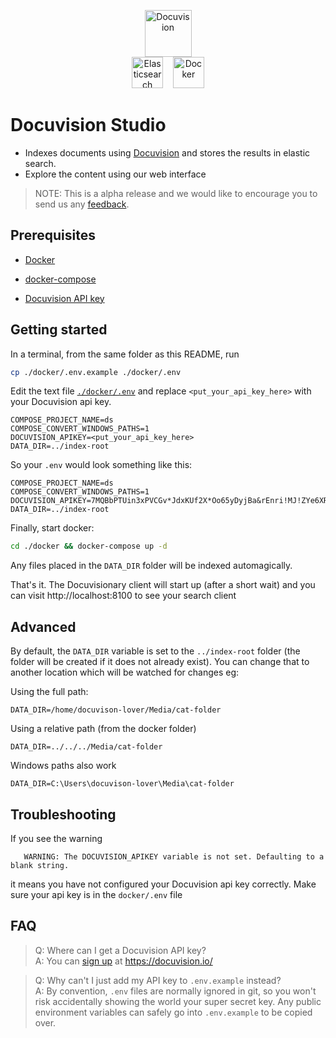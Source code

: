 <p align="center" >
    <img height="75" src="https://docuvision.io/images/logo.svg" alt="Docuvision">
    <br/>
    <img height="50" src="https://images.contentstack.io/v3/assets/bltefdd0b53724fa2ce/blt280217a63b82a734/5bbdaacf63ed239936a7dd56/elastic-logo.svg" alt="Elasticsearch"> &nbsp;&nbsp;
    <img height="50" src="https://www.docker.com/sites/default/files/d8/2019-07/vertical-logo-monochromatic.png" alt="Docker">
   
</p>

# Docuvision Studio

- Indexes documents using [Docuvision](https://docuvision.io/) and stores the results in elastic search.
- Explore the content using our web interface 

> NOTE: This is a alpha release and we would like to encourage you to send us any [feedback](https://github.com/isarbits/docuvision). 

## Prerequisites

 - [Docker](https://www.docker.com/)  

 - [docker-compose](https://docs.docker.com/compose/)  

 - [Docuvision API key](https://docuvision.io/index.html#contact-form)  

## Getting started

In a terminal, from the same folder as this README, run
```bash
cp ./docker/.env.example ./docker/.env
```

Edit the text file [`./docker/.env`](#FAQ) and replace `<put_your_api_key_here>` with your Docuvision api key.
```
COMPOSE_PROJECT_NAME=ds
COMPOSE_CONVERT_WINDOWS_PATHS=1
DOCUVISION_APIKEY=<put_your_api_key_here>
DATA_DIR=../index-root
```
So your `.env` would look something like this:
```
COMPOSE_PROJECT_NAME=ds
COMPOSE_CONVERT_WINDOWS_PATHS=1
DOCUVISION_APIKEY=7MQBbPTUin3xPVCGv*JdxKUf2X*Oo65yDyjBa&rEnri!MJ!ZYe6XRE9$cge5fY
DATA_DIR=../index-root
```

Finally, start docker:
```bash
cd ./docker && docker-compose up -d
```

Any files placed in the `DATA_DIR` folder will be indexed automagically.  

That's it. The Docuvisionary client will start up (after a short wait) and you can visit http://localhost:8100 to see your search client

## Advanced

By default, the `DATA_DIR` variable is set to the `../index-root` folder (the folder will be created if it does not already exist). You can change that to another location which will be watched for changes eg:

Using the full path:
```
DATA_DIR=/home/docuvison-lover/Media/cat-folder
```

Using a relative path (from the docker folder)
```
DATA_DIR=../../../Media/cat-folder
```

Windows paths also work
```
DATA_DIR=C:\Users\docuvison-lover\Media\cat-folder
```

## Troubleshooting

 If you see the warning 
 ```
    WARNING: The DOCUVISION_APIKEY variable is not set. Defaulting to a blank string.
 ```
 it means you have not configured your Docuvision api key correctly. Make sure your api key is in the `docker/.env` file

## FAQ

 > Q: Where can I get a Docuvision API key?  
 > A: You can [sign up](https://docuvision.io/index.html#contact-form) at https://docuvision.io/

 > Q: Why can't I just add my API key to `.env.example` instead?  
 > A: By convention, `.env` files are normally ignored in git, so you won't risk accidentally showing the world your super secret key. Any public environment variables can safely go into `.env.example` to be copied over.
